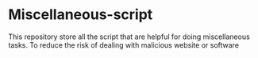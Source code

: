 # Miscellaneous-script
This repository store all the script that are helpful for doing miscellaneous tasks. To reduce the risk of dealing with malicious website or software
